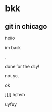 # bkk
## git in chicago
hello
<bharath>


im back


.

done for the day!

not yet 

ok

]]]]
hghvh

uyfuy
